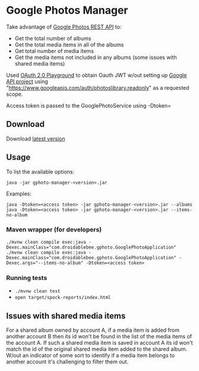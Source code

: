 # Google Photos Manager
Take advantage of [Google Photos REST API](https://developers.google.com/photos/library/reference/rest) to:
 * Get the total number of albums
 * Get the total media items in all of the albums
 * Get total number of media items
 * Get the media items not included in any albums (some issues with shared media items)

Used [OAuth 2.0 Playground](https://developers.google.com/oauthplayground) 
to obtain Oauth JWT w/out setting up [Google API project](https://console.developers.google.com/apis/dashboard) 
using "https://www.googleapis.com/auth/photoslibrary.readonly" as a requested scope.

Access token is passed to the GooglePhotoService using -Dtoken=<access token>

## Download
Download [latest version](https://github.com/pavelfomin/gphoto-manager/releases)

## Usage
To list the available options:
```
java -jar gphoto-manager-<version>.jar
```
Examples:
```
java -Dtoken=<access token> -jar gphoto-manager-<version>.jar --albums 
java -Dtoken=<access token> -jar gphoto-manager-<version>.jar --items-no-album
```

### Maven wrapper (for developers)
```
./mvnw clean compile exec:java -Dexec.mainClass="com.droidablebee.gphoto.GooglePhotoApplication"
./mvnw clean compile exec:java -Dexec.mainClass="com.droidablebee.gphoto.GooglePhotoApplication" -Dexec.args="--items-no-album" -Dtoken=<access token>
```

### Running tests
 - `./mvnw clean test`
 - `open target/spock-reports/index.html`

## Issues with shared media items
For a shared album owned by account A, if a media item is added from another account B then its id won't be found in the list of the media items of the account A. 
If such a shared media item is saved in account A its id won't match the id of the original shared media item added to the shared album. 
W/out an indicator of some sort to identify if a media item belongs to another account it's challenging to filter them out.

